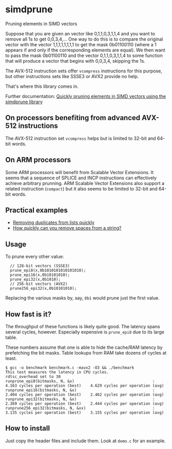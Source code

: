 # simdprune
Pruning elements in SIMD vectors

Suppose that you are given an vector like 0,1,1,0,3,1,1,4 and you want to remove
all 1s to get 0,0,3,4,... One way to do this is to compare the original vector
with the  vector  1,1,1,1,1,1,1,1 to get the mask 0b01100110 (where a 1 appears if and only if the corresponding elements are equal). We then want to
pass the mask 0b01100110 and the vector 0,1,1,0,3,1,1,4 to some function that
will produce a vector that begins with 0,0,3,4, skipping the 1s.


The AVX-512 instruction sets offer ``vcompress`` instructions for this purpose, but other
instructions sets like SSSE3 or AVX2 provide no help. 

That's where this library comes in.

Further documentation: [Quickly pruning elements in SIMD vectors using the simdprune library](http://lemire.me/blog/2017/04/25/quickly-pruning-elements-in-simd-vectors-using-the-simdprune-library/)

## On processors benefiting from advanced AVX-512 instructions

The AVX-512 instruction set ``vcompress`` helps but is limited to 32-bit and 64-bit words. 

## On ARM processors

Some ARM processors will benefit from Scalable Vector Extensions. It seems that a sequence of SPLICE and INCP instructions can effectively achieve arbitrary prunning. ARM Scalable Vector Extensions also support a related instruction (``compact``) but it also seems to be limited to 32-bit and 64-bit words. 

## Practical examples

- [Removing duplicates from lists quickly](http://lemire.me/blog/2017/04/10/removing-duplicates-from-lists-quickly/)
- [How quickly can you remove spaces from a string?](http://lemire.me/blog/2017/01/20/how-quickly-can-you-remove-spaces-from-a-string/)

## Usage

To prune every other value:

```
  // 128-bit vectors (SSSE3)
  prune_epi8(x,0b1010101010101010);
  prune_epi16(x,0b10101010);
  prune_epi32(x,0b1010);
  // 256-bit vectors (AVX2)
  prune256_epi32(x,0b10101010);
```
Replacing the various masks by, say, ``0b1`` would prune just the first value.

## How fast is it?

The throughput of these functions is likely quite good. The latency spans several cycles, however. Especially expensive is
``prune_epi8`` due to its large table.

These numbers assume that one is able to hide the cache/RAM latency by prefetching the bit masks. Table lookups from RAM
take dozens of cycles at least.

```
$ gcc -o benchmark benchmark.c -mavx2 -O3 && ./benchmark
This test measures the latency in CPU cycles.
rdtsc_overhead set to 30
runprune_epi8(bitmasks, N, &x)                              	:  4.163 cycles per operation (best) 	4.629 cycles per operation (avg)
runprune_epi16(bitmasks, N, &x)                             	:  2.404 cycles per operation (best) 	2.462 cycles per operation (avg)
runprune_epi32(bitmasks, N, &x)                             	:  2.369 cycles per operation (best) 	2.444 cycles per operation (avg)
runprune256_epi32(bitmasks, N, &xx)                         	:  3.135 cycles per operation (best) 	3.155 cycles per operation (avg)
```

## How to install

Just copy the header files and include them.  Look at ``demo.c`` for an example.

